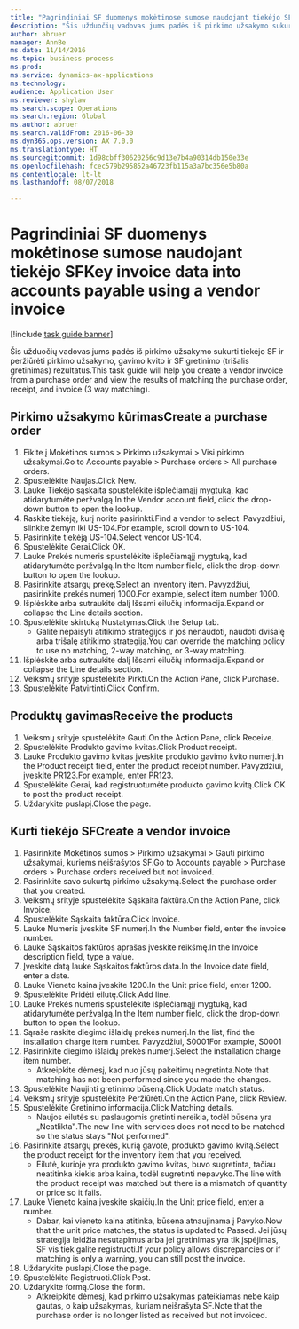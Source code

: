 ```yaml
--- 
title: "Pagrindiniai SF duomenys mokėtinose sumose naudojant tiekėjo SF"
description: "Šis užduočių vadovas jums padės iš pirkimo užsakymo sukurti tiekėjo SF ir peržiūrėti pirkimo užsakymo, gavimo kvito ir SF gretinimo (trišalis gretinimas) rezultatus."
author: abruer
manager: AnnBe
ms.date: 11/14/2016
ms.topic: business-process
ms.prod: 
ms.service: dynamics-ax-applications
ms.technology: 
audience: Application User
ms.reviewer: shylaw
ms.search.scope: Operations
ms.search.region: Global
ms.author: abruer
ms.search.validFrom: 2016-06-30
ms.dyn365.ops.version: AX 7.0.0
ms.translationtype: HT
ms.sourcegitcommit: 1d98cbff30620256c9d13e7b4a90314db150e33e
ms.openlocfilehash: fcec579b295852a46723fb115a3a7bc356e5b80a
ms.contentlocale: lt-lt
ms.lasthandoff: 08/07/2018

---
```

# <a name="key-invoice-data-into-accounts-payable-using-a-vendor-invoice"></a><span data-ttu-id="bdb39-103">Pagrindiniai SF duomenys mokėtinose sumose naudojant tiekėjo SF</span><span class="sxs-lookup"><span data-stu-id="bdb39-103">Key invoice data into accounts payable using a vendor invoice</span></span>

[!include [task guide banner](../../includes/task-guide-banner.md)]

<span data-ttu-id="bdb39-104">Šis užduočių vadovas jums padės iš pirkimo užsakymo sukurti tiekėjo SF ir peržiūrėti pirkimo užsakymo, gavimo kvito ir SF gretinimo (trišalis gretinimas) rezultatus.</span><span class="sxs-lookup"><span data-stu-id="bdb39-104">This task guide will help you create a vendor invoice from a purchase order and view the results of matching the purchase order, receipt, and invoice (3 way matching).</span></span>


## <a name="create-a-purchase-order"></a><span data-ttu-id="bdb39-105">Pirkimo užsakymo kūrimas</span><span class="sxs-lookup"><span data-stu-id="bdb39-105">Create a purchase order</span></span>
1. <span data-ttu-id="bdb39-106">Eikite į Mokėtinos sumos > Pirkimo užsakymai > Visi pirkimo užsakymai.</span><span class="sxs-lookup"><span data-stu-id="bdb39-106">Go to Accounts payable > Purchase orders > All purchase orders.</span></span>
2. <span data-ttu-id="bdb39-107">Spustelėkite Naujas.</span><span class="sxs-lookup"><span data-stu-id="bdb39-107">Click New.</span></span>
3. <span data-ttu-id="bdb39-108">Lauke Tiekėjo sąskaita spustelėkite išplečiamąjį mygtuką, kad atidarytumėte peržvalgą.</span><span class="sxs-lookup"><span data-stu-id="bdb39-108">In the Vendor account field, click the drop-down button to open the lookup.</span></span>
4. <span data-ttu-id="bdb39-109">Raskite tiekėją, kurį norite pasirinkti.</span><span class="sxs-lookup"><span data-stu-id="bdb39-109">Find a vendor to select.</span></span> <span data-ttu-id="bdb39-110">Pavyzdžiui, slinkite žemyn iki US-104.</span><span class="sxs-lookup"><span data-stu-id="bdb39-110">For example, scroll down to US-104.</span></span>
5. <span data-ttu-id="bdb39-111">Pasirinkite tiekėją US-104.</span><span class="sxs-lookup"><span data-stu-id="bdb39-111">Select vendor US-104.</span></span>
6. <span data-ttu-id="bdb39-112">Spustelėkite Gerai.</span><span class="sxs-lookup"><span data-stu-id="bdb39-112">Click OK.</span></span>
7. <span data-ttu-id="bdb39-113">Lauke Prekės numeris spustelėkite išplečiamąjį mygtuką, kad atidarytumėte peržvalgą.</span><span class="sxs-lookup"><span data-stu-id="bdb39-113">In the Item number field, click the drop-down button to open the lookup.</span></span>
8. <span data-ttu-id="bdb39-114">Pasirinkite atsargų prekę.</span><span class="sxs-lookup"><span data-stu-id="bdb39-114">Select an inventory item.</span></span> <span data-ttu-id="bdb39-115">Pavyzdžiui, pasirinkite prekės numerį 1000.</span><span class="sxs-lookup"><span data-stu-id="bdb39-115">For example, select item number 1000.</span></span>
9. <span data-ttu-id="bdb39-116">Išplėskite arba sutraukite dalį Išsami eilučių informacija.</span><span class="sxs-lookup"><span data-stu-id="bdb39-116">Expand or collapse the Line details section.</span></span>
10. <span data-ttu-id="bdb39-117">Spustelėkite skirtuką Nustatymas.</span><span class="sxs-lookup"><span data-stu-id="bdb39-117">Click the Setup tab.</span></span>
    * <span data-ttu-id="bdb39-118">Galite nepaisyti atitikimo strategijos ir jos nenaudoti, naudoti dvišalę arba trišalę atitikimo strategiją.</span><span class="sxs-lookup"><span data-stu-id="bdb39-118">You can override the matching policy to use no matching, 2-way matching, or 3-way matching.</span></span>  
11. <span data-ttu-id="bdb39-119">Išplėskite arba sutraukite dalį Išsami eilučių informacija.</span><span class="sxs-lookup"><span data-stu-id="bdb39-119">Expand or collapse the Line details section.</span></span>
12. <span data-ttu-id="bdb39-120">Veiksmų srityje spustelėkite Pirkti.</span><span class="sxs-lookup"><span data-stu-id="bdb39-120">On the Action Pane, click Purchase.</span></span>
13. <span data-ttu-id="bdb39-121">Spustelėkite Patvirtinti.</span><span class="sxs-lookup"><span data-stu-id="bdb39-121">Click Confirm.</span></span>

## <a name="receive-the-products"></a><span data-ttu-id="bdb39-122">Produktų gavimas</span><span class="sxs-lookup"><span data-stu-id="bdb39-122">Receive the products</span></span>
1. <span data-ttu-id="bdb39-123">Veiksmų srityje spustelėkite Gauti.</span><span class="sxs-lookup"><span data-stu-id="bdb39-123">On the Action Pane, click Receive.</span></span>
2. <span data-ttu-id="bdb39-124">Spustelėkite Produkto gavimo kvitas.</span><span class="sxs-lookup"><span data-stu-id="bdb39-124">Click Product receipt.</span></span>
3. <span data-ttu-id="bdb39-125">Lauke Produkto gavimo kvitas įveskite produkto gavimo kvito numerį.</span><span class="sxs-lookup"><span data-stu-id="bdb39-125">In the Product receipt field, enter the product receipt number.</span></span> <span data-ttu-id="bdb39-126">Pavyzdžiui, įveskite PR123.</span><span class="sxs-lookup"><span data-stu-id="bdb39-126">For example, enter PR123.</span></span>
4. <span data-ttu-id="bdb39-127">Spustelėkite Gerai, kad registruotumėte produkto gavimo kvitą.</span><span class="sxs-lookup"><span data-stu-id="bdb39-127">Click OK to post the product receipt.</span></span>
5. <span data-ttu-id="bdb39-128">Uždarykite puslapį.</span><span class="sxs-lookup"><span data-stu-id="bdb39-128">Close the page.</span></span>

## <a name="create-a-vendor-invoice"></a><span data-ttu-id="bdb39-129">Kurti tiekėjo SF</span><span class="sxs-lookup"><span data-stu-id="bdb39-129">Create a vendor invoice</span></span>
1. <span data-ttu-id="bdb39-130">Pasirinkite Mokėtinos sumos > Pirkimo užsakymai > Gauti pirkimo užsakymai, kuriems neišrašytos SF.</span><span class="sxs-lookup"><span data-stu-id="bdb39-130">Go to Accounts payable > Purchase orders > Purchase orders received but not invoiced.</span></span>
2. <span data-ttu-id="bdb39-131">Pasirinkite savo sukurtą pirkimo užsakymą.</span><span class="sxs-lookup"><span data-stu-id="bdb39-131">Select the purchase order that you created.</span></span>
3. <span data-ttu-id="bdb39-132">Veiksmų srityje spustelėkite Sąskaita faktūra.</span><span class="sxs-lookup"><span data-stu-id="bdb39-132">On the Action Pane, click Invoice.</span></span>
4. <span data-ttu-id="bdb39-133">Spustelėkite Sąskaita faktūra.</span><span class="sxs-lookup"><span data-stu-id="bdb39-133">Click Invoice.</span></span>
5. <span data-ttu-id="bdb39-134">Lauke Numeris įveskite SF numerį.</span><span class="sxs-lookup"><span data-stu-id="bdb39-134">In the Number field, enter the invoice number.</span></span>
6. <span data-ttu-id="bdb39-135">Lauke Sąskaitos faktūros aprašas įveskite reikšmę.</span><span class="sxs-lookup"><span data-stu-id="bdb39-135">In the Invoice description field, type a value.</span></span>
7. <span data-ttu-id="bdb39-136">Įveskite datą lauke Sąskaitos faktūros data.</span><span class="sxs-lookup"><span data-stu-id="bdb39-136">In the Invoice date field, enter a date.</span></span>
8. <span data-ttu-id="bdb39-137">Lauke Vieneto kaina įveskite 1200.</span><span class="sxs-lookup"><span data-stu-id="bdb39-137">In the Unit price field, enter 1200.</span></span>
9. <span data-ttu-id="bdb39-138">Spustelėkite Pridėti eilutę.</span><span class="sxs-lookup"><span data-stu-id="bdb39-138">Click Add line.</span></span>
10. <span data-ttu-id="bdb39-139">Lauke Prekės numeris spustelėkite išplečiamąjį mygtuką, kad atidarytumėte peržvalgą.</span><span class="sxs-lookup"><span data-stu-id="bdb39-139">In the Item number field, click the drop-down button to open the lookup.</span></span>
11. <span data-ttu-id="bdb39-140">Sąraše raskite diegimo išlaidų prekės numerį.</span><span class="sxs-lookup"><span data-stu-id="bdb39-140">In the list, find the installation charge item number.</span></span> <span data-ttu-id="bdb39-141">Pavyzdžiui, S0001</span><span class="sxs-lookup"><span data-stu-id="bdb39-141">For example, S0001</span></span>
12. <span data-ttu-id="bdb39-142">Pasirinkite diegimo išlaidų prekės numerį.</span><span class="sxs-lookup"><span data-stu-id="bdb39-142">Select the installation charge item number.</span></span>
    * <span data-ttu-id="bdb39-143">Atkreipkite dėmesį, kad nuo jūsų pakeitimų negretinta.</span><span class="sxs-lookup"><span data-stu-id="bdb39-143">Note that matching has not been performed since you made the changes.</span></span>  
13. <span data-ttu-id="bdb39-144">Spustelėkite Naujinti gretinimo būseną.</span><span class="sxs-lookup"><span data-stu-id="bdb39-144">Click Update match status.</span></span>
14. <span data-ttu-id="bdb39-145">Veiksmų srityje spustelėkite Peržiūrėti.</span><span class="sxs-lookup"><span data-stu-id="bdb39-145">On the Action Pane, click Review.</span></span>
15. <span data-ttu-id="bdb39-146">Spustelėkite Gretinimo informacija.</span><span class="sxs-lookup"><span data-stu-id="bdb39-146">Click Matching details.</span></span>
    * <span data-ttu-id="bdb39-147">Naujos eilutės su paslaugomis gretinti nereikia, todėl būsena yra „Neatlikta‟.</span><span class="sxs-lookup"><span data-stu-id="bdb39-147">The new line with services does not need to be matched so the status stays "Not performed".</span></span>  
16. <span data-ttu-id="bdb39-148">Pasirinkite atsargų prekės, kurią gavote, produkto gavimo kvitą.</span><span class="sxs-lookup"><span data-stu-id="bdb39-148">Select the product receipt for the inventory item that you received.</span></span>
    * <span data-ttu-id="bdb39-149">Eilutė, kurioje yra produkto gavimo kvitas, buvo sugretinta, tačiau neatitinka kiekis arba kaina, todėl sugretinti nepavyko.</span><span class="sxs-lookup"><span data-stu-id="bdb39-149">The line with the product receipt was matched but there is a mismatch of quantity or price so it fails.</span></span>  
17. <span data-ttu-id="bdb39-150">Lauke Vieneto kaina įveskite skaičių.</span><span class="sxs-lookup"><span data-stu-id="bdb39-150">In the Unit price field, enter a number.</span></span>
    * <span data-ttu-id="bdb39-151">Dabar, kai vieneto kaina atitinka, būsena atnaujinama į Pavyko.</span><span class="sxs-lookup"><span data-stu-id="bdb39-151">Now that the unit price matches, the status is updated to Passed.</span></span> <span data-ttu-id="bdb39-152">Jei jūsų strategija leidžia nesutapimus arba jei gretinimas yra tik įspėjimas, SF vis tiek galite registruoti.</span><span class="sxs-lookup"><span data-stu-id="bdb39-152">If your policy allows discrepancies or if matching is only a warning, you can still post the invoice.</span></span>  
18. <span data-ttu-id="bdb39-153">Uždarykite puslapį.</span><span class="sxs-lookup"><span data-stu-id="bdb39-153">Close the page.</span></span>
19. <span data-ttu-id="bdb39-154">Spustelėkite Registruoti.</span><span class="sxs-lookup"><span data-stu-id="bdb39-154">Click Post.</span></span>
20. <span data-ttu-id="bdb39-155">Uždarykite formą.</span><span class="sxs-lookup"><span data-stu-id="bdb39-155">Close the form.</span></span>
    * <span data-ttu-id="bdb39-156">Atkreipkite dėmesį, kad pirkimo užsakymas pateikiamas nebe kaip gautas, o kaip užsakymas, kuriam neišrašyta SF.</span><span class="sxs-lookup"><span data-stu-id="bdb39-156">Note that the purchase order is no longer listed as received but not invoiced.</span></span>  


